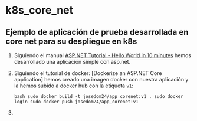 # k8s_core_net

## Ejemplo de aplicación de prueba desarrollada en core net para su despliegue en k8s

1. Siguiendo el manual [ASP.NET Tutorial - Hello World in 10 minutes](https://dotnet.microsoft.com/learn/aspnet/hello-world-tutorial//intro) hemos desarrollado una aplicación simple con asp.net.

2. Siguiendo el tutorial de docker: [Dockerize an ASP.NET Core application] hemos creado una imagen docker con nuestra aplicación y la hemos subido a docker hub con la etiqueta `v1`:

    `bash
    sudo docker build -t josedom24/app_corenet:v1 .
    sudo docker login
    sudo docker push josedom24/app_corenet:v1
    `
3. 
